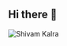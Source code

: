 ## Hi there 👋

![Shivam Kalra](https://github-readme-stats.vercel.app/api?shivamkalra123=shivamkalra123&hide=contribs,prs)
